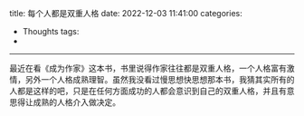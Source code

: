 title: 每个人都是双重人格
date: 2022-12-03 11:41:00
categories:
- Thoughts
tags:
-
---

最近在看《成为作家》这本书，书里说得作家往往都是双重人格，一个人格富有激情，另外一个人格成熟理智。虽然我没看过慢思想快思想那本书，我猜其实所有的人都是这样的吧，只是在任何方面成功的人都会意识到自己的双重人格，并且有意思得让成熟的人格介入做决定。